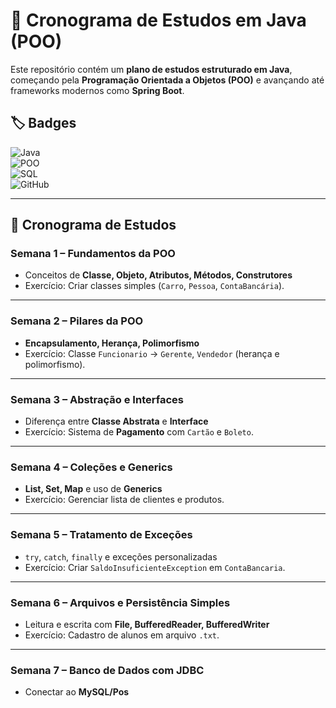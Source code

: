 # 🚀 Cronograma de Estudos em Java (POO)

Este repositório contém um **plano de estudos estruturado em Java**, começando pela **Programação Orientada a Objetos (POO)** e avançando até frameworks modernos como **Spring Boot**.  

## 🏷️ Badges  
![Java](https://img.shields.io/badge/Java-ED8B00?style=for-the-badge&logo=openjdk&logoColor=white)  
![POO](https://img.shields.io/badge/Paradigma-POO-blue?style=for-the-badge)   
![SQL](https://img.shields.io/badge/SQL-4479A1?style=for-the-badge&logo=postgresql&logoColor=white)  
![GitHub](https://img.shields.io/badge/GitHub-100000?style=for-the-badge&logo=github&logoColor=white)  


---

## 📅 Cronograma de Estudos

### Semana 1 – Fundamentos da POO  
- Conceitos de **Classe, Objeto, Atributos, Métodos, Construtores**  
- Exercício: Criar classes simples (`Carro`, `Pessoa`, `ContaBancária`).  

---

### Semana 2 – Pilares da POO  
- **Encapsulamento, Herança, Polimorfismo**  
- Exercício: Classe `Funcionario` → `Gerente`, `Vendedor` (herança e polimorfismo).  

---

### Semana 3 – Abstração e Interfaces  
- Diferença entre **Classe Abstrata** e **Interface**  
- Exercício: Sistema de **Pagamento** com `Cartão` e `Boleto`.  

---

### Semana 4 – Coleções e Generics  
- **List, Set, Map** e uso de **Generics**  
- Exercício: Gerenciar lista de clientes e produtos.  

---

### Semana 5 – Tratamento de Exceções  
- `try`, `catch`, `finally` e exceções personalizadas  
- Exercício: Criar `SaldoInsuficienteException` em `ContaBancaria`.  

---

### Semana 6 – Arquivos e Persistência Simples  
- Leitura e escrita com **File, BufferedReader, BufferedWriter**  
- Exercício: Cadastro de alunos em arquivo `.txt`.  

---

### Semana 7 – Banco de Dados com JDBC  
- Conectar ao **MySQL/Pos**
